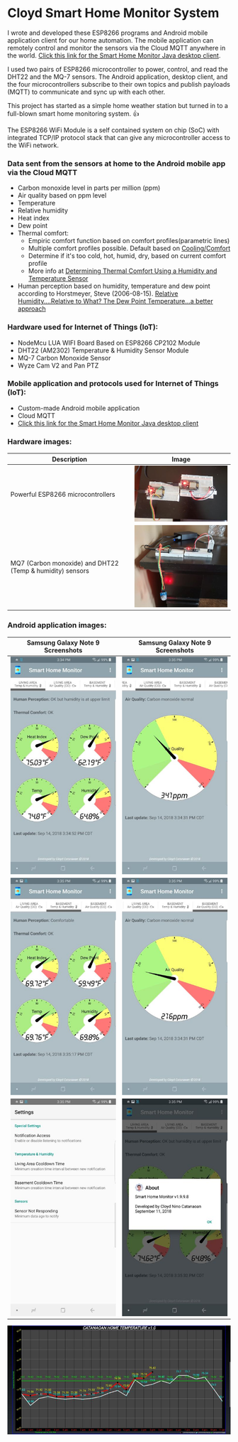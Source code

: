 # Cloyd Smart Home Monitor System
I wrote and developed these ESP8266 programs and Android mobile application client for our home automation. The mobile application can remotely control and monitor the sensors via the Cloud MQTT anywhere in the world. [Click this link for the Smart Home Monitor Java desktop client](https://github.com/ccatanaoan/THAQMonitor).

I used two pairs of ESP8266 microcontroller to power, control, and read the DHT22 and the MQ-7 sensors. The Android application, desktop client, and the four microcontrollers subscribe to their own topics and publish payloads (MQTT) to communicate and sync up with each other.

This project has started as a simple home weather station but turned in to a full-blown smart home monitoring system. :+1:

The ESP8266 WiFi Module is a self contained system on chip (SoC) with integrated TCP/IP protocol stack that can give any microcontroller access to the WiFi network.

### Data sent from the sensors at home to the Android mobile app via the Cloud MQTT
- Carbon monoxide level in parts per million (ppm)
- Air quality based on ppm level
- Temperature
- Relative humidity
- Heat index
- Dew point
- Thermal comfort:
  - Empiric comfort function based on comfort profiles(parametric lines)
  - Multiple comfort profiles possible. Default based on [Cooling/Comfort](https://c03.apogee.net/contentplayer/?coursetype=ces&utilityid=duquesnelight&id=1347)
  - Determine if it's too cold, hot, humid, dry, based on current comfort profile
  - More info at [Determining Thermal Comfort Using a Humidity and Temperature Sensor](https://www.azosensors.com/article.aspx?ArticleID=487)
- Human perception based on humidity, temperature and dew point according to Horstmeyer, Steve (2006-08-15). [Relative Humidity....Relative to What? The Dew Point Temperature...a better approach](http://www.shorstmeyer.com/wxfaqs/humidity/humidity.html)

### Hardware used for Internet of Things (IoT):
* NodeMcu LUA WIFI Board Based on ESP8266 CP2102 Module
* DHT22 (AM2302) Temperature & Humidity Sensor Module
* MQ-7 Carbon Monoxide Sensor
* Wyze Cam V2 and Pan PTZ

### Mobile application and protocols used for Internet of Things (IoT):
- Custom-made Android mobile application
- Cloud MQTT
- [Click this link for the Smart Home Monitor Java desktop client](https://github.com/ccatanaoan/THAQMonitor)

### Hardware images:
Description | Image
--------|------
Powerful ESP8266 microcontrollers | ![Image 2](Images/2.jpg) 
MQ7 (Carbon monoxide) and DHT22 (Temp & humidity) sensors | ![Image 3](Images/3.jpg)

### Android application images:

Samsung Galaxy Note 9 Screenshots | Samsung Galaxy Note 9 Screenshots
--------|------
![Image 4](Images/4.jpg) | ![Image 5](Images/5.jpg) 
![Image 6](Images/6.jpg) | ![Image 7](Images/7.jpg) 
![Image 8](Images/8.jpg) | ![Image 9](Images/9.jpg) 

![Image 10](Images/10.jpg)